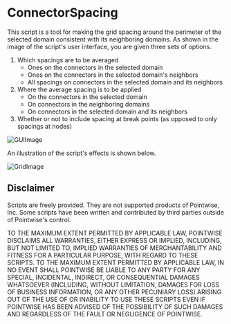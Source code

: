 ConnectorSpacing
===============
This script is a tool for making the grid spacing around the perimeter of the selected domain consistent with its neighboring domains. As shown in the image of the script's user interface, you are given three sets of options.

1. Which spacings are to be averaged
    * Ones on the connectors in the selected domain
    * Ones on the connectors in the selected domain's neighbors
    * All spacings on connectors in the selected domain and its neighbors
2. Where the average spacing is to be applied
    * On the connectors in the selected domain
    * On connectors in the neighboring domains
    * On connectors in the selected domain and its neighbors
3. Whether or not to include spacing at break points (as opposed to only spacings at nodes)

![GUIImage](https://raw.github.com/pointwise/ConnectorSpacing/master/ConnectorSpacing-Tk.png)

An illustration of the script's effects is shown below.

![GridImage](https://raw.github.com/pointwise/ConnectorSpacing/master/ConnectorSpacing-Grid.png)

Disclaimer
----------
Scripts are freely provided. They are not supported products of
Pointwise, Inc. Some scripts have been written and contributed by third
parties outside of Pointwise's control.

TO THE MAXIMUM EXTENT PERMITTED BY APPLICABLE LAW, POINTWISE DISCLAIMS
ALL WARRANTIES, EITHER EXPRESS OR IMPLIED, INCLUDING, BUT NOT LIMITED
TO, IMPLIED WARRANTIES OF MERCHANTABILITY AND FITNESS FOR A PARTICULAR
PURPOSE, WITH REGARD TO THESE SCRIPTS. TO THE MAXIMUM EXTENT PERMITTED
BY APPLICABLE LAW, IN NO EVENT SHALL POINTWISE BE LIABLE TO ANY PARTY
FOR ANY SPECIAL, INCIDENTAL, INDIRECT, OR CONSEQUENTIAL DAMAGES
WHATSOEVER (INCLUDING, WITHOUT LIMITATION, DAMAGES FOR LOSS OF BUSINESS
INFORMATION, OR ANY OTHER PECUNIARY LOSS) ARISING OUT OF THE USE OF OR
INABILITY TO USE THESE SCRIPTS EVEN IF POINTWISE HAS BEEN ADVISED OF THE
POSSIBILITY OF SUCH DAMAGES AND REGARDLESS OF THE FAULT OR NEGLIGENCE OF
POINTWISE.
	 

